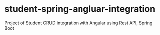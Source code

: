 # student-spring-angluar-integration
Project of Student CRUD integration with Angular using Rest API, Spring Boot
